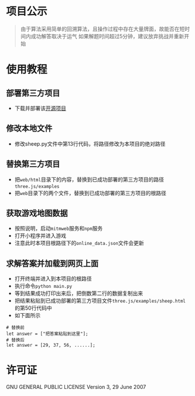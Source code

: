 # 项目公示
> 由于算法采用简单的回溯算法，且操作过程中存在大量牌面，故能否在短时间内成功解答取决于运气
> 如果解题时间超过5分钟，建议放弃挑战并重新开始

# 使用教程
## 部署第三方项目
- 下载并部署该[开源项目](https://github.com/BugMaker888/sheep)

## 修改本地文件
- 修改sheep.py文件中第13行代码，将路径修改为本项目的绝对路径

## 替换第三方项目
- 把`web/html`目录下的内容，替换到已成功部署的第三方项目的路径`three.js/examples`
- 把`web`目录下的两个文件，替换到已成功部署的第三方项目的根路径

## 获取游戏地图数据
- 按照说明，启动`mitmweb`服务和`npm`服务
- 打开小程序并进入游戏
- 注意此时本项目根路径下的`online_data.json`文件会更新

## 求解答案并加载到网页上面
- 打开终端并进入到本项目的根路径
- 执行命令`python main.py`
- 等到结果成功打印出来后，把倒数第二行的数据复制出来
- 把结果粘贴到已成功部署的第三方项目文件`three.js/examples/sheep.html`的第50行代码中
- 如下面所示
```text
# 替换前
let answer = ["把答案粘贴到这里"];
# 替换后
let answer = [29, 37, 56, ......];
```

# 许可证
GNU GENERAL PUBLIC LICENSE Version 3, 29 June 2007
